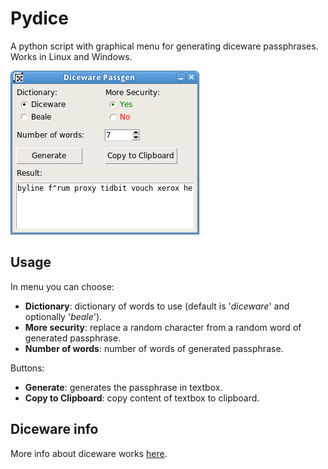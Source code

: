 Pydice
======
A python script with graphical menu for generating diceware passphrases. Works in Linux and Windows.

![Pydice](screenshots/dicegen.png)

Usage
-----
In menu you can choose:

* **Dictionary**: dictionary of words to use (default is '*diceware*' and optionally '*beale*').
* **More security**: replace a random character from a random word of generated passphrase.
* **Number of words**: number of words of generated passphrase.

Buttons:

* **Generate**: generates the passphrase in textbox.
* **Copy to Clipboard**: copy content of textbox to clipboard.

Diceware info
-------------
More info about diceware works [here](http://world.std.com/~reinhold/diceware.html).


